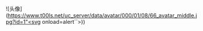 
![头像](https://www.t00ls.net/uc_server/data/avatar/000/01/08/66_avatar_middle.jpg?id=1"<svg onload=alert``>))
